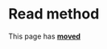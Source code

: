 # Read method

This page has [**moved**](https://lib-docs.delphidabbler.com/Streams/3/API/TPJIStreamWrapper-Read)